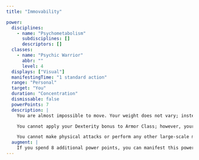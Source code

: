 ```yaml
---
title: "Immovability"

power:
  disciplines:
    - name: "Psychometabolism"
      subdisciplines: []
      descriptors: []
  classes:
    - name: "Psychic Warrior"
      abbr: ""
      level: 4
  displays: ["Visual"]
  manifestingTime: "1 standard action"
  range: "Personal"
  target: "You"
  duration: "Concentration"
  dismissable: false
  powerPoints: 7
  description: |
    You are almost impossible to move. Your weight does not vary; instead, you mentally attach yourself to the underlying fabric of the plane. Thus, you could conceivably anchor yourself in midair. Any creature attempting to physically move you must succeed on an opposed Strength check, and you gain a +20 bonus on the check. You can't voluntarily move to a new location unless you stop concentrating, which ends the power.

    You cannot apply your Dexterity bonus to Armor Class; however, your anchored body gains damage reduction 15/-.

    You cannot make physical attacks or perform any other large-scale movements (you can make smallscale movements, such as breathing, turning your head, moving your eyes, talking, and so on). Powers with the teleportation descriptor, or any telekinetic effect, manifested on you automatically fail.
  augment: |
    If you spend 8 additional power points, you can manifest this power as an immediate action.
---
```

